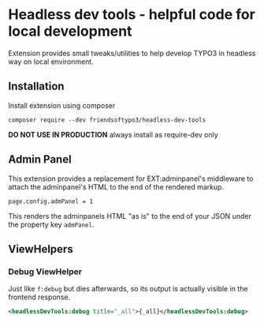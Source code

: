 # Headless dev tools - helpful code for local development

Extension provides small tweaks/utilities to help develop TYPO3 in headless way on local environment.

## Installation
Install extension using composer

``composer require --dev friendsoftypo3/headless-dev-tools``

**DO NOT USE IN PRODUCTION** always install as require-dev only

## Admin Panel

This extension provides a replacement for EXT:adminpanel's middleware to attach the adminpanel's HTML to the end of the rendered markup.

```
page.config.admPanel = 1
```

This renders the adminpanels HTML "as is" to the end of your JSON under the property key `admPanel`.

## ViewHelpers

### Debug ViewHelper

Just like `f:debug` but dies afterwards, so its output is actually visible in the frontend response.

```xml
<headlessDevTools:debug title="_all">{_all}</headlessDevTools:debug>
```
